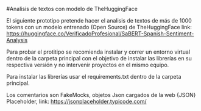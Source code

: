 #Analisis de textos con modelo de TheHuggingFace

El siguiente prototipo pretende hacer el analisis de textos de más de 1000 tokens con un modelo entrenado (Open Source) de TheHuggingFace link: https://huggingface.co/VerificadoProfesional/SaBERT-Spanish-Sentiment-Analysis

Para probar el protitipo se recomienda instalar y correr un entorno virtual dentro de la carpeta principal con el objetivo de instalar las librerías en su respectiva versión y no intervenir proyectos en el mismo equipo.

Para instalar las librerías usar el requirements.txt dentro de la carpeta principal.

Los comentarios son FakeMocks, objetos Json cargados de la web {JSON} Placeholder, link: https://jsonplaceholder.typicode.com/
